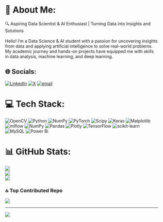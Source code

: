 # 💫 About Me:
🔍 Aspiring Data Scientist & AI Enthusiast | Turning Data into Insights and Solutions<br><br>Hello! I’m a Data Science & AI student with a passion for uncovering insights from data and applying artificial intelligence to solve real-world problems. My academic journey and hands-on projects have equipped me with skills in data analysis, machine learning, and deep learning.


## 🌐 Socials:
[![LinkedIn](https://img.shields.io/badge/LinkedIn-%230077B5.svg?logo=linkedin&logoColor=white)](https://linkedin.com/in/https://www.linkedin.com/in/chittaranjand308/) [![X](https://img.shields.io/badge/X-black.svg?logo=X&logoColor=white)](https://x.com/@Chitta637) [![email](https://img.shields.io/badge/Email-D14836?logo=gmail&logoColor=white)](mailto:chittaranjand308@gmail.com) 

# 💻 Tech Stack:
![OpenCV](https://img.shields.io/badge/opencv-%23white.svg?style=for-the-badge&logo=opencv&logoColor=white) ![Python](https://img.shields.io/badge/python-3670A0?style=for-the-badge&logo=python&logoColor=ffdd54) ![NumPy](https://img.shields.io/badge/numpy-%23013243.svg?style=for-the-badge&logo=numpy&logoColor=white) ![PyTorch](https://img.shields.io/badge/PyTorch-%23EE4C2C.svg?style=for-the-badge&logo=PyTorch&logoColor=white) ![Scipy](https://img.shields.io/badge/SciPy-%230C55A5.svg?style=for-the-badge&logo=scipy&logoColor=%white) ![Keras](https://img.shields.io/badge/Keras-%23D00000.svg?style=for-the-badge&logo=Keras&logoColor=white) ![Matplotlib](https://img.shields.io/badge/Matplotlib-%23ffffff.svg?style=for-the-badge&logo=Matplotlib&logoColor=black) ![mlflow](https://img.shields.io/badge/mlflow-%23d9ead3.svg?style=for-the-badge&logo=numpy&logoColor=blue) ![NumPy](https://img.shields.io/badge/numpy-%23013243.svg?style=for-the-badge&logo=numpy&logoColor=white) ![Pandas](https://img.shields.io/badge/pandas-%23150458.svg?style=for-the-badge&logo=pandas&logoColor=white) ![Plotly](https://img.shields.io/badge/Plotly-%233F4F75.svg?style=for-the-badge&logo=plotly&logoColor=white) ![TensorFlow](https://img.shields.io/badge/TensorFlow-%23FF6F00.svg?style=for-the-badge&logo=TensorFlow&logoColor=white) ![scikit-learn](https://img.shields.io/badge/scikit--learn-%23F7931E.svg?style=for-the-badge&logo=scikit-learn&logoColor=white) ![MySQL](https://img.shields.io/badge/mysql-4479A1.svg?style=for-the-badge&logo=mysql&logoColor=white) ![Power Bi](https://img.shields.io/badge/power_bi-F2C811?style=for-the-badge&logo=powerbi&logoColor=black)
# 📊 GitHub Stats:
![](https://github-readme-stats.vercel.app/api?username=Chitta308&theme=neon&hide_border=false&include_all_commits=false&count_private=false)<br/>
![](https://nirzak-streak-stats.vercel.app/?user=Chitta308&theme=neon&hide_border=false)<br/>
![](https://github-readme-stats.vercel.app/api/top-langs/?username=Chitta308&theme=neon&hide_border=false&include_all_commits=false&count_private=false&layout=compact)

### 🔝 Top Contributed Repo
![](https://github-contributor-stats.vercel.app/api?username=Chitta308&limit=5&theme=dark&combine_all_yearly_contributions=true)

---
[![](https://visitcount.itsvg.in/api?id=Chitta308&icon=0&color=0)](https://visitcount.itsvg.in)

<!-- Proudly created with GPRM ( https://gprm.itsvg.in ) -->
